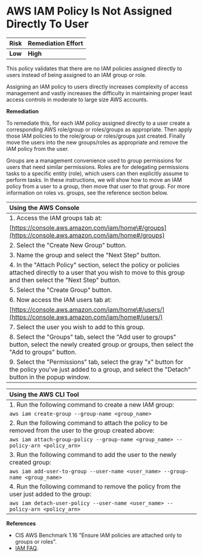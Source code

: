 # AWS IAM Policy Is Not Assigned Directly To User

| Risk | Remediation Effort |
| :--- | :--- |
| **Low** | **High** |

This policy validates that there are no IAM policies assigned directly to users instead of being assigned to an IAM group or role.

Assigning an IAM policy to users directly increases complexity of access management and vastly increases the difficulty in maintaining proper least access controls in moderate to large size AWS accounts.

**Remediation**

To remediate this, for each IAM policy assigned directly to a user create a corresponding AWS role/group or roles/groups as appropriate. Then apply those IAM policies to the role/group or roles/groups just created. Finally move the users into the new groups/roles as appropriate and remove the IAM policy from the user.

Groups are a management convenience used to group permissions for users that need similar permissions. Roles are for delegating permissions tasks to a specific entity \(role\), which users can then explicitly assume to perform tasks. In these instructions, we will show how to move an IAM policy from a user to a group, then move that user to that group. For more information on roles vs. groups, see the reference section below.

| Using the AWS Console |
| :--- |
| 1. Access the IAM groups tab at: |
| [https://console.aws.amazon.com/iam/home\#/groups](https://console.aws.amazon.com/iam/home#/groups) |
| 2. Select the "Create New Group" button. |
| 3. Name the group and select the "Next Step" button. |
| 4. In the "Attach Policy" section, select the policy or policies attached directly to a user that you wish to move to this group and then select the "Next Step" button. |
| 5. Select the "Create Group" button. |
| 6. Now access the IAM users tab at: |
| [https://console.aws.amazon.com/iam/home\#/users/](https://console.aws.amazon.com/iam/home#/users/) |
| 7. Select the user you wish to add to this group. |
| 8. Select the "Groups" tab, select the "Add user to groups" button, select the newly created group or groups, then select the "Add to groups" button. |
| 9. Select the "Permissions" tab, select the gray "x" button for the policy you've just added to a group, and select the "Detach" button in the popup window. |

| Using the AWS CLI Tool |
| :--- |
| 1. Run the following command to create a new IAM group: |
| `aws iam create-group --group-name <group_name>` |
| 2. Run the following command to attach the policy to be removed from the user to the group created above: |
| `aws iam attach-group-policy --group-name <group_name> --policy-arn <policy_arn>` |
| 3. Run the following command to add the user to the newly created group: |
| `aws iam add-user-to-group --user-name <user_name> --group-name <group_name>` |
| 4. Run the following command to remove the policy from the user just added to the group: |
| `aws iam detach-user-policy --user-name <user_name> --policy-arn <policy_arn>` |

**References**

* CIS AWS Benchmark 1.16 "Ensure IAM policies are attached only to groups or roles".
* [IAM FAQ](https://aws.amazon.com/iam/faqs/#IAM_user_management).

